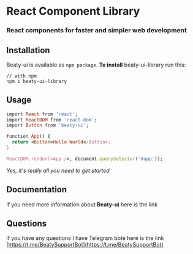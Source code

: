 # React Component Library

### React components for faster and simpler web development 

## Installation 
Beaty-ui is available as `npm package`.
**To install** beaty-ui-library run this:
```
// with npm
npm i beaty-ui-library
```

## Usage
```ruby
import React from 'react';
import ReactDOM from 'react-dom';
import Button from 'beaty-ui';

function App() {
  return <Button>Hello World</Button>;
}

ReactDOM.render(<App />, document.querySelector('#app'));
```
_Yes, it's really all you need to get started_

## Documentation 

if you need more information about **Beaty-ui** here is the link

## Questions 

if you have any questions I have Telegram bote here is the link [https://t.me/BeatySupportBot](https://t.me/BeatySupportBot)